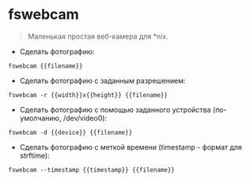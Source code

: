 # fswebcam

> Маленькая простая веб-камера для *nix.

- Сделать фотографию:

`fswebcam {{filename}}`

- Сделать фотографию с заданным разрешением:

`fswebcam -r {{width}}x{{height}} {{filename}}`

- Сделать фотографию с помощью заданного устройства (по-умолчанию, /dev/video0):

`fswebcam -d {{device}} {{filename}}`

- Сделать фотографию с меткой времени (timestamp - формат для strftime):

`fswebcam --timestamp {{timestamp}} {{filename}}`
